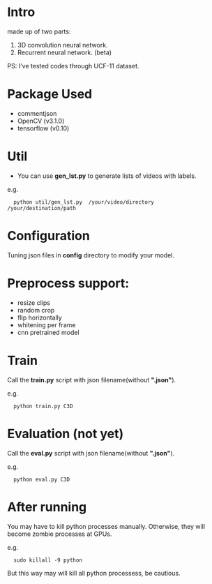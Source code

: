 # Intro
made up of two parts:
1. 3D convolution neural network.
2. Recurrent neural network. (beta)

PS: I've tested codes through UCF-11 dataset.

# Package Used
  * commentjson
  * OpenCV (v3.1.0)
  * tensorflow (v0.10)

# Util
  * You can use **gen_lst.py** to generate lists of videos with labels.
  
  e.g.
  ```
    python util/gen_lst.py  /your/video/directory  /your/destination/path
  ```

# Configuration
  Tuning json files in **config** directory to modify your model.

# Preprocess support:
  * resize clips
  * random crop
  * flip horizontally
  * whitening per frame
  * cnn pretrained model

# Train
  Call the **train.py** script with json filename(without **".json"**).

  e.g.
  ```
    python train.py C3D
  ```
# Evaluation (not yet)
  Call the **eval.py** script with json filename(without **".json"**).
  
  e.g.
  ```
    python eval.py C3D
  ```

# After running
  You may have to kill python processes manually. Otherwise,
  they will become zombie processes at GPUs.

  e.g.
  ```
    sudo killall -9 python
  ```
  But this way may will kill all python processess, be cautious.